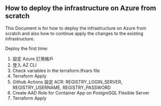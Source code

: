 ## How to deploy the infrastructure on Azure from scratch

This Document is for how to deploy the infrastructure on Azure from scratch and also how to continue apply the changes to the existing infrastructure.


Deploy the first time:

1. 設定 Azure 訂用帳戶
2. 登入 AZ CLI
3. Check variables in the terraform.tfvars file
4. Terraform Apply 
5. Github Actions 設定 ACR: REGISTRY_LOGIN_SERVER, REGISTRY_USERNAME, REGISTRY_PASSWORD
6. Create AAD Role for Container App on PostgreSQL Flexible Server
7. Terraform Apply
